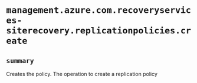 # `management.azure.com.recoveryservices-siterecovery.replicationpolicies.create`

## `summary`
Creates the policy. The operation to create a replication policy


